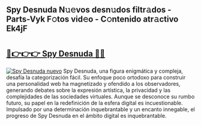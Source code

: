 ## Spy Desnuda N𝚞𝚎vos desn𝚞dos filtr𝚊dos - Parts-Vyk F𝚘tos vid𝚎o - C𝚘ntenido atr𝚊ctivo Ek4jF

# <h2><a href="http://mb4qtw.tromn.icu/?c=Spy+Desnuda">🔗👉👉👉 Spy Desnuda 🔗🔗</a></h2>

[![Spy Desnuda nuevo](https://i.imgur.com/pEAQMta.gif)](http://mb4qtw.tromn.icu/?c=Spy+Desnuda)
Spy Desnuda, una figura enigmática y compleja, desafía la categorización fácil. Su enfoque poco ortodoxo para construir una personalidad web ha magnetizado y ofendido a los observadores, generando debates sobre la expresión artística, la privacidad y las complejidades de las sociedades virtuales. Aunque se desconoce su rumbo futuro, su papel en la redefinición de la esfera digital es incuestionable. Impulsado por una determinación inquebrantable y un encanto innegable, el progreso de Spy Desnuda en el ámbito digital es inquebrantable.
